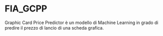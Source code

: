 # FIA_GCPP
Graphic Card Price Predictor è un modello di Machine Learning 
in grado di predire il prezzo di lancio di una scheda grafica.
